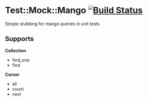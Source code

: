 Test::Mock::Mango [![Build Status](https://travis-ci.org/necrophonic/test-mock-mango.png?branch=master)](https://travis-ci.org/necrophonic/test-mock-mango.png)
======================

Simple stubbing for mango queries in unit tests

Supports
--------

**Collection**

  - find_one
  - find

**Cursor**

  - all
  - count
  - next



